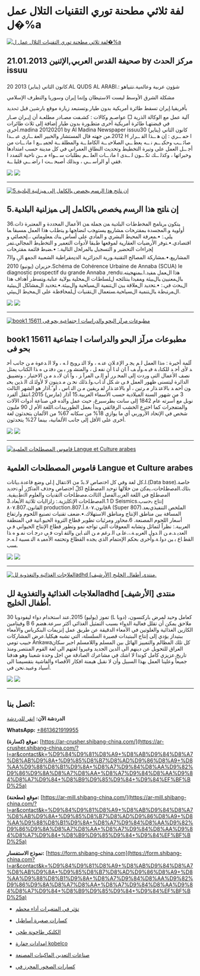 # لفة ثلاثي مطحنة توري التقنيات التلال عمل ل�%a

<a href="https://swt.shibang-china.com/?l=ar&img&k=%D9%84%D9%81%D8%A9+%D8%AB%D9%84%D8%A7%D8%AB%D9%8A+%D9%85%D8%B7%D8%AD%D9%86%D8%A9+%D8%AA%D9%88%D8%B1%D9%8A+%D8%A7%D9%84%D8%AA%D9%82%D9%86%D9%8A%D8%A7%D8%AA+%D8%A7%D9%84%D8%AA%D9%84%D8%A7%D9%84+%D8%B9%D9%85%D9%84+%D9%84%EF%BF%BD%25a" target="_blank">![لفة ثلاثي مطحنة توري التقنيات التلال عمل ل�%a](http://static.shibang-china.com/all-800x300/177.jpg)</a>

## صحيفة القدس العربي,الإثنين 21.01.2013 by مركز الحدث issuu
20 كانون الثاني (يناير) 2013.AL QUDS AL ARABI.ﺷﺆون ﻋﺮﺑﻴﺔ وﻋﺎﳌﻴﺔ.ﻧﺘﻨﻴﺎﻫﻮ : ﻣﺸﻜﻠﺔ اﻟﺸﺮق اﻷوﺳﻂ ﻟﻴﺴﺖ اﻻﺳﺘﻴﻄﺎن وإﳕﺎ إﻳﺮان وﺳﻮرﻳﺎ واﻟﺘﻄﺮف اﻹﺳﻼﻣﻲ ﺑﺄﻓﺮﻳﻘﻴﺎ.إﻳﺮان ﺗﺴﻘﻂ ﻃﺎﺋﺮة أﻣﺮﻳﻜﻴﺔ ﺑﺪون ﻃﻴﺎر.وﺗﺴﺘﺒﻌﺪ زﻳﺎرة ﻣﻮﻗﻊ ﺑﺎرﺷﲔ ﻗﺒﻞ ﲢﺪﻳﺪ آﻟﻴﺔ ﻋﻤﻞ ﻣﻊ اﻟﻮﻛﺎﻟﺔ اﻟﺬرﻳﺔ □ ﻋﻮاﺻـﻢ وﻛﺎﻻت : ﻛﺸـﻔﺖ ﻣﺼـﺎدر ﻣﻄﻠﻌـﺔ أن إﻳـﺮان ﺻـﺎر ﻓﻲ ﻗﺒﻀﺘﻬـﺎ ﻃﺎﺋﺮة أﻣﺮﻳﻜﻴﺔ أﺧﺮى ﻣﺘﻄـﻮرة ﺑﺪون ﻃﻴﺎر إﺿﺎﻓﺔ إﻟﻰ ﺛﻼث ﻃﺎﺋﺮات أﺧﺮى.madina 20120201 by Al Madina Newspaper issuu30 كانون الثاني (يناير) 2012.ﻣﻦ ﺟﻬﺘﻪ ﻗﺎل اﻟﻤﺴﺘﺸﺎر واﻟﺨﺒﻴﺮ اﻟﻌﻘ ــﺎري ﻋﺒ ــﺪا H ا ﺣﻤ ــﺮي : إن ﻫ ــﺬا اﻟﻘ ــﺮار ﺻﺎﺋ ــﺐ وﺣﻜﻴ ــﻢ ﻧ ــﻪ ﻳﻌﻄ ــﻲ اﻟﺼﻼﺣﻴ ــﺔ اﻟﻜﺎﻣﻠ ــﺔ واﻟﻤﻄﻠﻘ ــﺔ ﻟﺠﻤﻴ ــﻊ ا ﻣﺎﻧ ــﺎت ﻣﻦ أﺟ ــﻞ اﻟﻌﻤﻞ ﻋﻠﻰ وﺗﻴﺮة اﻟﺘﺨﻄﻴﻂ وﺗﺤﺪﻳﺚ اﻟﻨﻄﺎق اﻟﻌﻤﺮاﻧﻲ ﻓﻲ ﻛﻞ ﻣﺪﻳﻨﺔ ﺣﺴﺐ اﻣﺘﺪادﻫﺎ وﺧﺒﺮاﺗﻬﺎ ، وﻛﺬﻟ ــﻚ ﺗﻜ ــﻮن ﻟ ــﺪى ا ﻣﺎﻧ ــﺎت اﻟﻌﻠ ــﻢ ﺑﻄﻠﺒﺎت ﺳ ــﻮاء ﻣ ــﻦ ﻧﺎﺣﻴﺔ اﻟﺘﻤﺪد ا ﻓﻘﻲ أو اﻟﺮأﺳ ــﻲ ، وﺑﺬﻟﻚ أﺻﺒﺤ ــﺖ ا راﺿ ــﻲ ﻗﻠﻴﻠ ــﺔ‪‬.


<a href="https://whatsapp.shibangsoft.com/WhatsApp.php" target="_blank" title="WhatsApp">![](http://static.shibang-china.com/icon/whatsapp.png)</a> <a href="https://swt.shibang-china.com/?l=ar&icon&k=%D9%84%D9%81%D8%A9+%D8%AB%D9%84%D8%A7%D8%AB%D9%8A+%D9%85%D8%B7%D8%AD%D9%86%D8%A9+%D8%AA%D9%88%D8%B1%D9%8A+%D8%A7%D9%84%D8%AA%D9%82%D9%86%D9%8A%D8%A7%D8%AA+%D8%A7%D9%84%D8%AA%D9%84%D8%A7%D9%84+%D8%B9%D9%85%D9%84+%D9%84%EF%BF%BD%25a" target="_blank">![](http://static.shibang-china.com/icon/chat-ar.png)</a>

---

<a href="https://swt.shibang-china.com/?l=ar&img&k=%D9%84%D9%81%D8%A9+%D8%AB%D9%84%D8%A7%D8%AB%D9%8A+%D9%85%D8%B7%D8%AD%D9%86%D8%A9+%D8%AA%D9%88%D8%B1%D9%8A+%D8%A7%D9%84%D8%AA%D9%82%D9%86%D9%8A%D8%A7%D8%AA+%D8%A7%D9%84%D8%AA%D9%84%D8%A7%D9%84+%D8%B9%D9%85%D9%84+%D9%84%EF%BF%BD%25a" target="_blank">![ﺇﻥ ﻨﺎﺘﺞ ﻫﺫﺍ ﺍﻟﺭﺴﻡ ﻴﺨﺼﺹ ﺒﺎﻟﻜﺎﻤل ﺇﻟﻰ ﻤﻴﺯﺍﻨﻴﺔ ﺍﻟﺒﻠﺩﻴﺔ.5](http://static.shibang-china.com/all-800x300/1409.jpg)</a>

## ﺇﻥ ﻨﺎﺘﺞ ﻫﺫﺍ ﺍﻟﺭﺴﻡ ﻴﺨﺼﺹ ﺒﺎﻟﻜﺎﻤل ﺇﻟﻰ ﻤﻴﺯﺍﻨﻴﺔ ﺍﻟﺒﻠﺩﻴﺔ.5
36.ﻴﺘﻜﻭﻥ ﺒﺭﻨﺎﻤﺞ ﺍﻟﻤﺨﻁﻁﺎﺕ ﺍﻟﺒﻠﺩﻴﺔ ﻤﻥ ﺠﻤﻠﺔ ﻤﻥ ﺍﻷﻋﻤﺎل ﺍﻟﻤﺤﺩﺩﺓ ﻭ ﺍﻟﻤﻌﺘﺒﺭﺓ ﺫﺍﺕ ﺃﻭﻟﻭﻴﺔ ﻭ.ﺍﻟﻤﺠﺴﺩﺓ ﺒﻤﻘﺘﺭﺤﺎﺕ ﻤﺸﺎﺭﻴﻊ ﻴﺴﺘﻭﺠﺏ ﺍﻨﻀﺎﺠﻬﺎ.ﻭ ﻴﺘﻁﻠﺏ ﻫﺫﺍ ﺍﻟﻌﻤل ﻤﺴﺒﻘﺎ ﻤﺎ ﻴﻠﻲ.: •.ﻤﻌﺭﻓﺔ ﺍﻟﻤﺤﻴﻁ ﺍﻟﺒﺸﺭﻱ ﻭ ﺍﻟﻤﺎﺩﻱ ﻋﻠﻰ ﺃﺴﺎﺱ ﺒﻨﻙ ﻤﻌﻠﻭﻤﺎﺘﻲ ،.ﺇﺤﺼﺎﺌﻲ ﻭ ﺍﻗﺘﺼﺎﺩﻱ.•.ﺘﻭﻓﺭ ﺍﻷﺭﻀﻴﺎﺕ ﺍﻟﻌﻘﺎﺭﻴﺔ ﻟﻤﻭﻗﻌﻬﺎ ﻁﺒﻘﺎ ﻷﺩﻭﺍﺕ ﺍﻟﺘﻌﻤﻴﺭ ﻭ ﺍﻟﺘﺨﻁﻴﻁ ﺍﻟﻤﺠﺎﻟﻲ.ﺘﻤﺭ ﺇﺠﺭﺍﺀﺍﺕ ﺍﻟﺘﺤﻀﻴﺭ ﻭ ﺍﻟﺘﺴﺠﻴل ﺒﺎﻟﻤﺭﺍﺤل ﺍﻟﺘﺎﻟﻴﺔ.: •.ﻀﺒﻁ ﻗﺎﺌﻤﺔ ﻤﻘﺘﺭﺤﺎﺕ ﺍﻟﻤﺸﺎﺭﻴﻊ.•.ﻤﺸﺎﺭﻜﺔ ﺍﻟﻤﺼﺎﻟﺢ ﺍﻟﺘﻘﻨﻴﺔ.ﻮﺭﻳﺔ ﺍﳉﺰﺍﺋﺮﻳﺔ ﺍﻟﺪﳝﻘﺮﺍﻃﻴﺔ ﺍﻟﺸﻌﺒﻴﺔ ﺍﳉﻤﻬ ﺎﱄ ﻭﺍﻟ7 حزيران (يونيو) 2010.Schéma de Cohérence Urbaine de Annaba (SCUA) le diagnostic prospectif du grande Annaba ,rendu.ﻫﺫﺍ ﺍﻝﻌﻤل ﻤﻔﻴﺩ.ﺍ.ﺒﻤﻨﻬﺠﻴﺘﻪ ﺒﺎﻝﻤﻌﻨﻴﻴﻥ ﺒﺎﻝﺒﻴﺌﺔ ﻭﻤﻔﻴﺩﺍ ﺒﻨﺘﺎﺌﺠﻪ ﻝﻠﺴﻠﻁﺎﺕ ﺍﻝﻤﺤﻠﻴﺔ ﺒﻭﻻﻴﺔ ﻋﻨﺎﺒﺔ.ﻭﺘﺴﻁﺭ ﺃﻫﺩﺍﻑ ﻫﺫﺍ ﺍﻝﺒﺤﺙ ﻓﻲ.: •.ﺘﺤﺩﻴﺩ ﺍﻝﻌﻼﻗﺔ ﺒﻴﻥ ﺍﻝﺘﻨﻤﻴﺔ ﺍﻝﺴﻴﺎﺤﻴﺔ ﻭﺍﻝﺒﻴﺌﺔ.•.ﺘﺤﺩﻴﺩ ﺍﻝﻤﺸﺎﻜل ﺍﻝﺒﻴﺌﻴﺔ ﺍﻝﻤﺭﺘﺒﻁﺔ ﺒﺎﻝﺘﻨﻤﻴﺔ ﺍﻝﺴﻴﺎﺤﻴﺔ.ﺴﺘﻌﻤﺎل ﺍﻝﺘﻘﻨﻴﺎﺕ ﻝﻠﻤﺤﺎﻓﻅﺔ ﻋﻠﻰ ﺍﻝﻤﺤﻴﻁ ﺍﻝﺒﻴﺌﻲ.


<a href="https://whatsapp.shibangsoft.com/WhatsApp.php" target="_blank" title="WhatsApp">![](http://static.shibang-china.com/icon/whatsapp.png)</a> <a href="https://swt.shibang-china.com/?l=ar&icon&k=%D9%84%D9%81%D8%A9+%D8%AB%D9%84%D8%A7%D8%AB%D9%8A+%D9%85%D8%B7%D8%AD%D9%86%D8%A9+%D8%AA%D9%88%D8%B1%D9%8A+%D8%A7%D9%84%D8%AA%D9%82%D9%86%D9%8A%D8%A7%D8%AA+%D8%A7%D9%84%D8%AA%D9%84%D8%A7%D9%84+%D8%B9%D9%85%D9%84+%D9%84%EF%BF%BD%25a" target="_blank">![](http://static.shibang-china.com/icon/chat-ar.png)</a>

---

<a href="https://swt.shibang-china.com/?l=ar&img&k=%D9%84%D9%81%D8%A9+%D8%AB%D9%84%D8%A7%D8%AB%D9%8A+%D9%85%D8%B7%D8%AD%D9%86%D8%A9+%D8%AA%D9%88%D8%B1%D9%8A+%D8%A7%D9%84%D8%AA%D9%82%D9%86%D9%8A%D8%A7%D8%AA+%D8%A7%D9%84%D8%AA%D9%84%D8%A7%D9%84+%D8%B9%D9%85%D9%84+%D9%84%EF%BF%BD%25a" target="_blank">![book1 15611 ﻣﻄﺒﻮﻋﺎت ﻣﺮآﺰ اﻟﺒﺤﻮ واﻟﺪراﺳﺎت ا ﺟﺘﻤﺎﻋﻴﺔ ﺑﺤﻮ ﻓﻰ](http://static.shibang-china.com/all-800x300/120.jpg)</a>

## book1 15611 ﻣﻄﺒﻮﻋﺎت ﻣﺮآﺰ اﻟﺒﺤﻮ واﻟﺪراﺳﺎت ا ﺟﺘﻤﺎﻋﻴﺔ ﺑﺤﻮ ﻓﻰ
آﻠﻤﺔ أﺧﻴﺮة : هﺬا اﻟﻌﻤﻞ ﻟ ﻢ ﻳﺠ ﺮ اﻹﻋ ﻼن ﻋﻨ ﻪ ، وﻻ اﻟﺘ ﺮوﻳﺞ ﻟ ﻪ ، وﻻ اﻟ ﺪﻋﻮة ﻣ ﻦ ﺟﺎﻧﺐ أﺣ ﺪ ﻷى أﺣ ﺪ ﻟﻠﻜﺘﺎﺑ ﺔ ﻓﻴ ﻪ.وآﻴ ﻒ آ ﺎن ﻟﻨ ﺎ أن ﻧﻔﻌ ﻞ ، واﻟﻤﻨﺸ ﻮر ﺑ ﻴﻦ دﻓﺘ ﻰ ه ﺬا اﻟﻜﺘﺎب ﻳﻤﺜﻞ ﻧﺼﻒ اﻷﻋﻤﺎل اﻟﺘﻰ وردت إﻟﻰ اﻟﻤﺤ ﺮر أو إﻟ ﻰ اﻟﻤﺮآ ﺰ ، وآ ﺎن ﻻﺑ ﺪ ﻣ ﻦ اﻻﺧﺘﻴﺎر ، وﺗﻀﻴﻴﻖ اﻟﺪاﺋﺮة ﻟﻴﺘﺴﻨﻰ ﻇﻬﻮر اﻟﻌﻤﻞ ﻓ ﻰ ﺷ ﻜﻞ آﺘ ﺎب.وﻟ ﺬﻟﻚ ﻧﺤ ﻦ ﻣ ﺪﻳﻨﻮن ﻻ ﻷوﻟﺌ ﻚ اﻟ ﺬﻳﻦ ﻳﺤﺒ ﻮن أﺣﻤ ﺪ ﺑﺎﻻﻋﺘ ﺬار ﻣ ﺮﺗﻴﻦ ، أو ﺑﺎﻻﻋﺘ ﺬار ﻟﻔ ﺮﻳﻘﻴﻦ ﻣ ﻦ اﻟﻨ ﺎس ، أو ً.آذار هو الشهر الثالث 3 من شهور السنة الميلادية حسب الأسماء العربية.15 آذار (مارس) 2015.انتقل ألفرد نوبل مع أسرته عام 1842 إلى سانت بطرسبرغ، حيث عمل والده في صناعة أدوات الآلات والمتفجرات كما اخترع الخشب الرقائقي وبدأ بعمل الطوربيدات.اللغة الأم ل 90 مليون شخص في الإتحاد الأروربي أي ما يوازي 18% من سكانه 67% من الألمان يتحدثون لغة أخرى على الأقل إلى جانب الألمانية، بينما 27% يتحدثون.


<a href="https://whatsapp.shibangsoft.com/WhatsApp.php" target="_blank" title="WhatsApp">![](http://static.shibang-china.com/icon/whatsapp.png)</a> <a href="https://swt.shibang-china.com/?l=ar&icon&k=%D9%84%D9%81%D8%A9+%D8%AB%D9%84%D8%A7%D8%AB%D9%8A+%D9%85%D8%B7%D8%AD%D9%86%D8%A9+%D8%AA%D9%88%D8%B1%D9%8A+%D8%A7%D9%84%D8%AA%D9%82%D9%86%D9%8A%D8%A7%D8%AA+%D8%A7%D9%84%D8%AA%D9%84%D8%A7%D9%84+%D8%B9%D9%85%D9%84+%D9%84%EF%BF%BD%25a" target="_blank">![](http://static.shibang-china.com/icon/chat-ar.png)</a>

---

<a href="https://swt.shibang-china.com/?l=ar&img&k=%D9%84%D9%81%D8%A9+%D8%AB%D9%84%D8%A7%D8%AB%D9%8A+%D9%85%D8%B7%D8%AD%D9%86%D8%A9+%D8%AA%D9%88%D8%B1%D9%8A+%D8%A7%D9%84%D8%AA%D9%82%D9%86%D9%8A%D8%A7%D8%AA+%D8%A7%D9%84%D8%AA%D9%84%D8%A7%D9%84+%D8%B9%D9%85%D9%84+%D9%84%EF%BF%BD%25a" target="_blank">![قاموس المصطلحات العلمية Langue et Culture arabes](http://static.shibang-china.com/all-800x300/950.jpg)</a>

## قاموس المصطلحات العلمية Langue et Culture arabes
ﻟ.ﻛﻝ ﻟﻐﺔ وﻓﻲ ﻛﻝ اﺧﺗﺻﺎص ﻻ.ﺑدّ ﻣن اﻻﻧﺗﻘﺎﻝ إ.ﻟﻰ وﺿﻊ ﻗﺎﻋدة.ﺑﻳﺎﻧﺎت.(Data base).ﺧﺎﺻﺔ ﺑﺗﻠك.اﻟﻣﺻطﻠﺣﺎت،.ﻳﻣﻛن ﻣن ﺧﻼﻟﻬﺎ ﺗوﺣﻳد اﻟﻣﺻطﻠﺢ ﻟﻛﻝّ اﺧﺗﺻﺎص وﺣذف اﻟﻣﺗﻛرّر أو.ﺗﺣدﻳد اﻟﻣﺻطﻠﺢ ﻓﻲ اﻟﻠﻐﺔ اﻟﻌرﺑﻳ.اﻟﻔﺻﻝ اﻟﺛﺎﻟث.ﻣﺻطﻠﺣﺎت اﻟﺗﻘﻧﻳﺎت واﻟﻌﻠوم اﻟﺗطﺑﻳﻘﻳﺔ. 1.اﻟﻣﺻطﻠﺣﺎت اﻹﻧﻛﻠﻳزﻳﺔ.: زﻟزاﻟﻳﺎت ﺛﻼﺛﻳﺔ اﻷﺑﻌﺎد.3 D Seismics.إﻧﺗﺎج ﺑﺣﺳب اﻟﻘﺎﻧون.٨٠٧.807 production.ﻗﺎﻧون.٨٠٧.أ.807A (Super 807).الملخص التنفيذيﺑﻌﺪ اﻟﻤﺴﺎﻓﺔ ﺑﻴﻦ ﻣﻨﺎﻃﻖ اﻹﻧﺘﺎج وﻣﻨﺎﻃﻖ اﻻﺳﺘﻬﻼك.•.ﺿﻌﻒ ﺗﻘﻨﻴﺎت ﺗﺼﻨﻴﻊ اﻟﻠﺤﻮم وارﺗﻔﺎع أﺳﻌﺎر اﻟﻠﺤﻮم اﻟﻤﺼﻨﻌﺔ. 6.ﻣﺤﺎور وﻣﺮﺋﻴﺎت ﺗﻄﻮﻳﺮ ﻗﻄﺎع اﻟﺜﺮوة اﻟﺤﻴﻮ.اﻧﻴﺔ ﻓﻲ اﻟﻤﻨﻄﻘﺔ اﻟﻌﺮﺑﻴﺔ.: ﻧﻈﺮاً ﻟﺘﻤﺎﺛﻞ وﺗﺸﺎﺑﻪ اﻟﻤﻌﻮﻗﺎت اﻟﺘﻲ ﺗﻮاﺟﻪ ﻧﻤﻮ وﺗﻄﻮر ﻗﻄﺎع اﻹﻧﺘﺎج اﻟﺤﻴﻮاﻧﻲ ﻓ ﻲ اﻟﻌﺪﻳ ﺪ.ﻣ ﻦ اﻟ ﺪول اﻟﻌﺮﺑﻴ ﺔ.،.ﻋﻠ ﻰ اﻟ ﺮﻏﻢ ﻣ ﻦ اﻟﺘﺒ ﺎﻳﻦ واﻟﺘﻔ ﺎوت ﻓ ﻲ درﺟ ﺎت ﻧﻤ ﻮ ه ﺬا اﻟﻘﻄ ﺎع ﺑ ﻴﻦ دوﻟ ﺔ.وأﺧﺮى ﺑﺤﻜﻢ اﻹهﺘﻤﺎم اﻟﺬي ﻳﺠﺪﻩ اﻟﻘﻄﺎع وﺗﺤﺘﻤﻪ اﻷهﻤﻴ ﺔ اﻟﻨ ﺴﺒﻴﺔ ﻟ ﻪ.ﺣ ﺴﺐ.


<a href="https://whatsapp.shibangsoft.com/WhatsApp.php" target="_blank" title="WhatsApp">![](http://static.shibang-china.com/icon/whatsapp.png)</a> <a href="https://swt.shibang-china.com/?l=ar&icon&k=%D9%84%D9%81%D8%A9+%D8%AB%D9%84%D8%A7%D8%AB%D9%8A+%D9%85%D8%B7%D8%AD%D9%86%D8%A9+%D8%AA%D9%88%D8%B1%D9%8A+%D8%A7%D9%84%D8%AA%D9%82%D9%86%D9%8A%D8%A7%D8%AA+%D8%A7%D9%84%D8%AA%D9%84%D8%A7%D9%84+%D8%B9%D9%85%D9%84+%D9%84%EF%BF%BD%25a" target="_blank">![](http://static.shibang-china.com/icon/chat-ar.png)</a>

---

<a href="https://swt.shibang-china.com/?l=ar&img&k=%D9%84%D9%81%D8%A9+%D8%AB%D9%84%D8%A7%D8%AB%D9%8A+%D9%85%D8%B7%D8%AD%D9%86%D8%A9+%D8%AA%D9%88%D8%B1%D9%8A+%D8%A7%D9%84%D8%AA%D9%82%D9%86%D9%8A%D8%A7%D8%AA+%D8%A7%D9%84%D8%AA%D9%84%D8%A7%D9%84+%D8%B9%D9%85%D9%84+%D9%84%EF%BF%BD%25a" target="_blank">![العلاجات الغذائية والتغذوية للadhd [الأرشيف] منتدى أطفال الخليج.](http://static.shibang-china.com/all-800x300/1131.jpg)</a>

## العلاجات الغذائية والتغذوية للadhd [الأرشيف] منتدى أطفال الخليج.
30 تموز (يوليو) 2015.عند استخدام دواء ليفودوبا (L دوبا) كعامل وحيد لمرض باركنسون، وفيتامين B 6 ملاحق يمكن أن تقلل فعالية الدواء بسبب التمثيل الغذائي أكثر سرعة.هضم الكازين الغذائية والغلوتين في الأمعاء الدقيقة عن طريق عمل إنزيمات البنكرياس والأمعاء ببتيداز يؤدي إلى إنتاج الببتيدات قصيرة السلسلة، التي تشبه هيكليا.عرض المشاركات حبيب تومي Ankawaكل تلك المظالم والتمييز الهائل بين المسلم واللامسلم اجبر سكان العراق للتحويل عن دينهم الى الدين الجديد وغيروا لغتهم الى لغة القوم المنتصر.ومنذ تاريخ.عزيزي كامل كوندا لا اشك في مشاعرك الصادقة من اجل وحدة شعبنا وهو هدفنا جميعاً وعلينا العمل بهذا السبيل وأن لا نقبل هيمنة افكار الأقصاء والفاشية بتقسيمنا الى أسياد وعبيد.نحن في.


<a href="https://whatsapp.shibangsoft.com/WhatsApp.php" target="_blank" title="WhatsApp">![](http://static.shibang-china.com/icon/whatsapp.png)</a> <a href="https://swt.shibang-china.com/?l=ar&icon&k=%D9%84%D9%81%D8%A9+%D8%AB%D9%84%D8%A7%D8%AB%D9%8A+%D9%85%D8%B7%D8%AD%D9%86%D8%A9+%D8%AA%D9%88%D8%B1%D9%8A+%D8%A7%D9%84%D8%AA%D9%82%D9%86%D9%8A%D8%A7%D8%AA+%D8%A7%D9%84%D8%AA%D9%84%D8%A7%D9%84+%D8%B9%D9%85%D9%84+%D9%84%EF%BF%BD%25a" target="_blank">![](http://static.shibang-china.com/icon/chat-ar.png)</a>

---
## اتصل بنا:

**الدردشة الآن:** [انقر للدردشة](https://swt.shibang-china.com?l=ar&contact&k=%D9%84%D9%81%D8%A9+%D8%AB%D9%84%D8%A7%D8%AB%D9%8A+%D9%85%D8%B7%D8%AD%D9%86%D8%A9+%D8%AA%D9%88%D8%B1%D9%8A+%D8%A7%D9%84%D8%AA%D9%82%D9%86%D9%8A%D8%A7%D8%AA+%D8%A7%D9%84%D8%AA%D9%84%D8%A7%D9%84+%D8%B9%D9%85%D9%84+%D9%84%EF%BF%BD%25a)

**WhatsApp:**  [+8613621919955](https://whatsapp.shibangsoft.com/WhatsApp.php)

**موقع (كسارة):** [https://ar-crusher.shibang-china.com/](https://ar-crusher.shibang-china.com/?l=ar&contact&k=%D9%84%D9%81%D8%A9+%D8%AB%D9%84%D8%A7%D8%AB%D9%8A+%D9%85%D8%B7%D8%AD%D9%86%D8%A9+%D8%AA%D9%88%D8%B1%D9%8A+%D8%A7%D9%84%D8%AA%D9%82%D9%86%D9%8A%D8%A7%D8%AA+%D8%A7%D9%84%D8%AA%D9%84%D8%A7%D9%84+%D8%B9%D9%85%D9%84+%D9%84%EF%BF%BD%25a)

**موقع (مطحنة):** [https://ar-mill.shibang-china.com/](https://ar-mill.shibang-china.com/?l=ar&contact&k=%D9%84%D9%81%D8%A9+%D8%AB%D9%84%D8%A7%D8%AB%D9%8A+%D9%85%D8%B7%D8%AD%D9%86%D8%A9+%D8%AA%D9%88%D8%B1%D9%8A+%D8%A7%D9%84%D8%AA%D9%82%D9%86%D9%8A%D8%A7%D8%AA+%D8%A7%D9%84%D8%AA%D9%84%D8%A7%D9%84+%D8%B9%D9%85%D9%84+%D9%84%EF%BF%BD%25a)

**نموذج الاستفسار:** [https://form.shibang-china.com](https://form.shibang-china.com?l=ar&contact&k=%D9%84%D9%81%D8%A9+%D8%AB%D9%84%D8%A7%D8%AB%D9%8A+%D9%85%D8%B7%D8%AD%D9%86%D8%A9+%D8%AA%D9%88%D8%B1%D9%8A+%D8%A7%D9%84%D8%AA%D9%82%D9%86%D9%8A%D8%A7%D8%AA+%D8%A7%D9%84%D8%AA%D9%84%D8%A7%D9%84+%D8%B9%D9%85%D9%84+%D9%84%EF%BF%BD%25a)

* [تؤثر في المتغيرات أداء محطم](../30/%D8%AA%D8%A4%D8%AB%D8%B1%20%D9%81%D9%8A%20%D8%A7%D9%84%D9%85%D8%AA%D8%BA%D9%8A%D8%B1%D8%A7%D8%AA%20%D8%A3%D8%AF%D8%A7%D8%A1%20%D9%85%D8%AD%D8%B7%D9%85.md)

* [كسارات صغيرة أساطيل](../26/%D9%83%D8%B3%D8%A7%D8%B1%D8%A7%D8%AA%20%D8%B5%D8%BA%D9%8A%D8%B1%D8%A9%20%D8%A3%D8%B3%D8%A7%D8%B7%D9%8A%D9%84.md)

* [الكلنكر طاحونة طحن](../27/%D8%A7%D9%84%D9%83%D9%84%D9%86%D9%83%D8%B1%20%D8%B7%D8%A7%D8%AD%D9%88%D9%86%D8%A9%20%D8%B7%D8%AD%D9%86.md)

* [إمدادات حفارة kobelco](../27/%D8%A5%D9%85%D8%AF%D8%A7%D8%AF%D8%A7%D8%AA%20%D8%AD%D9%81%D8%A7%D8%B1%D8%A9%20kobelco.md)

* [صناعات التعدين الماكينات المصنعة](../29/%D8%B5%D9%86%D8%A7%D8%B9%D8%A7%D8%AA%20%D8%A7%D9%84%D8%AA%D8%B9%D8%AF%D9%8A%D9%86%20%D8%A7%D9%84%D9%85%D8%A7%D9%83%D9%8A%D9%86%D8%A7%D8%AA%20%D8%A7%D9%84%D9%85%D8%B5%D9%86%D8%B9%D8%A9.md)

* [كسارات الصخور المحرز في](../30/%D9%83%D8%B3%D8%A7%D8%B1%D8%A7%D8%AA%20%D8%A7%D9%84%D8%B5%D8%AE%D9%88%D8%B1%20%D8%A7%D9%84%D9%85%D8%AD%D8%B1%D8%B2%20%D9%81%D9%8A.md)